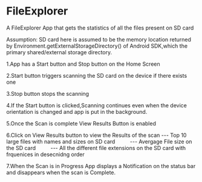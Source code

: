 # FileExplorer
A FileExplorer App that gets the statistics of all the files present on SD card 

Assumption: SD card here is assumed to be the memory location returned by  Environment.getExternalStorageDirectory() of Android SDK,which the primary shared/external storage directory.

1.App has a Start button and Stop button on the Home Screen

2.Start button triggers scanning the SD card on the device if there exists one

3.Stop button stops the scanning

4.If the Start button is clicked,Scanning continues even when the device orientation is changed and app is put in the    background.

5.Once the Scan is complete View Results Button is enabled

6.Click on View Results button to view the Results of the scan
          --- Top 10 large files with names and sizes on SD card
          --- Avergage File size on the SD card
          --- All the different file extensions on the SD card with frquenices in desecnidng order
          
 7.When the Scan is in Progress App displays a Notification on the status bar and disappears when the scan is Complete.
 
